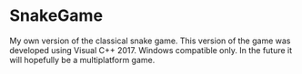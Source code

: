 # SnakeGame
My own version of the classical snake game.
This version of the game was developed using Visual C++ 2017. 
Windows compatible only.
In the future it will hopefully be a multiplatform game.
